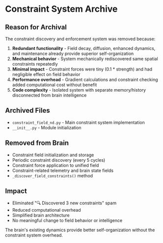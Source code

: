 # Constraint System Archive

## Reason for Archival
The constraint discovery and enforcement system was removed because:

1. **Redundant functionality** - Field decay, diffusion, enhanced dynamics, and maintenance already provide superior self-organization
2. **Mechanical behavior** - System mechanically rediscovered same spatial constraints repeatedly 
3. **Minimal impact** - Constraint forces were tiny (0.1 * strength) and had negligible effect on field behavior
4. **Performance overhead** - Gradient calculations and constraint checking added computational cost without benefit
5. **Code complexity** - Isolated system with separate memory/history disconnected from brain intelligence

## Archived Files
- `constraint_field_nd.py` - Main constraint system implementation
- `__init__.py` - Module initialization

## Removed from Brain
- Constraint field initialization and storage
- Periodic constraint discovery (every 5 cycles)
- Constraint force application to unified field
- Constraint-related telemetry and brain state fields
- `_discover_field_constraints()` method

## Impact
- Eliminated "🔍 Discovered 3 new constraints" spam
- Reduced computational overhead
- Simplified brain architecture
- No meaningful change to field behavior or intelligence

The brain's existing dynamics provide better self-organization without the constraint system overhead.